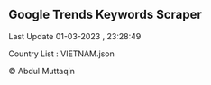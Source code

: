 

## Google Trends Keywords Scraper 
 
Last Update 01-03-2023 , 23:28:49

Country List :
VIETNAM.json



© Abdul Muttaqin 
